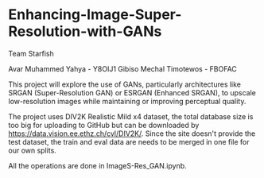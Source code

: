 # Enhancing-Image-Super-Resolution-with-GANs

Team Starfish

Avar Muhammed Yahya - Y8OIJ1
Gibiso Mechal Timotewos - FBOFAC
 

This project will explore the use of GANs, particularly architectures like SRGAN (Super-Resolution GAN) or ESRGAN (Enhanced SRGAN), to upscale low-resolution images while maintaining or improving perceptual quality.

The project uses DIV2K Realistic Mild x4 dataset, the total database size is too big for uploading to GitHub but can be downloaded by https://data.vision.ee.ethz.ch/cvl/DIV2K/. Since the site doesn't provide the test dataset, the train and eval data are needs to be merged in one file for our own splits. 

All the operations are done in ImageS-Res_GAN.ipynb.
